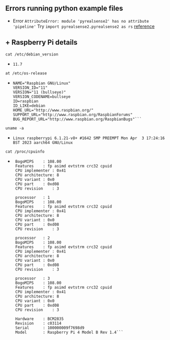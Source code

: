 ## Errors running python example files

- Error ```AttributeError: module 'pyrealsense2' has no attribute 'pipeline'```
Try ```import pyrealsense2.pyrealsense2 as rs``` [reference](https://github.com/IntelRealSense/librealsense/issues/11671
) 



## + Raspberry Pi details
```cat /etc/debian_version```

- ```11.7```

```at /etc/os-release```
- ```PRETTY_NAME="Raspbian GNU/Linux 11 (bullseye)"
  NAME="Raspbian GNU/Linux"
  VERSION_ID="11"
  VERSION="11 (bullseye)"
  VERSION_CODENAME=bullseye
  ID=raspbian
  ID_LIKE=debian
  HOME_URL="http://www.raspbian.org/"
  SUPPORT_URL="http://www.raspbian.org/RaspbianForums"
  BUG_REPORT_URL="http://www.raspbian.org/RaspbianBugs"```
  
```uname -a```
 - ```Linux raspberrypi 6.1.21-v8+ #1642 SMP PREEMPT Mon Apr  3 17:24:16 BST 2023 aarch64 GNU/Linux```
 
 ```cat /proc/cpuinfo```
 - ```processor	: 0
    BogoMIPS	: 108.00
    Features	: fp asimd evtstrm crc32 cpuid
    CPU implementer	: 0x41
    CPU architecture: 8
    CPU variant	: 0x0
    CPU part	: 0xd08
    CPU revision	: 3

    processor	: 1
    BogoMIPS	: 108.00
    Features	: fp asimd evtstrm crc32 cpuid
    CPU implementer	: 0x41
    CPU architecture: 8
    CPU variant	: 0x0
    CPU part	: 0xd08
    CPU revision	: 3

    processor	: 2
    BogoMIPS	: 108.00
    Features	: fp asimd evtstrm crc32 cpuid
    CPU implementer	: 0x41
    CPU architecture: 8
    CPU variant	: 0x0
    CPU part	: 0xd08
    CPU revision	: 3

    processor	: 3
    BogoMIPS	: 108.00
    Features	: fp asimd evtstrm crc32 cpuid
    CPU implementer	: 0x41
    CPU architecture: 8
    CPU variant	: 0x0
    CPU part	: 0xd08
    CPU revision	: 3

    Hardware	: BCM2835
    Revision	: c03114
    Serial		: 100000009f7698d9
    Model		: Raspberry Pi 4 Model B Rev 1.4```
